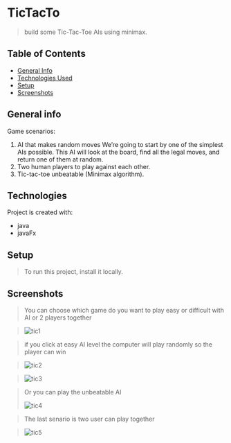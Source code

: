# TicTacTo
  >build some Tic-Tac-Toe AIs using minimax.
  ## Table of Contents
* [General Info](#general-information)
* [Technologies Used](#technologies-used)
* [Setup](#setup)
* [Screenshots](#screenshots)

## General info
Game scenarios:
1. AI that makes random moves
We’re going to start by one of the simplest AIs possible. This AI 
will look at the board, find all the legal moves, and return one of them at random.
2. Two human players to play against each other.
3. Tic-tac-toe unbeatable (Minimax algorithm).
## Technologies
Project is created with:
* java
* javaFx
## Setup
>To run this project, install it locally.
## Screenshots
>You can choose which game do you want to play easy or difficult with AI or 2 players together

>![tic1](https://user-images.githubusercontent.com/86316644/157524081-812a4f61-2831-4c0e-8c0e-c3c4cd0ff969.PNG)

>if you click at easy AI level the computer will play randomly so the player can win 

>![tic2](https://user-images.githubusercontent.com/86316644/157524338-8378b01e-8ddc-4abf-afb7-bb7572c875d3.PNG)

>![tic3](https://user-images.githubusercontent.com/86316644/157524446-662cda9e-7a44-4781-b461-8caeb842bd8c.PNG)

>Or you can play the unbeatable AI
>
>![tic4](https://user-images.githubusercontent.com/86316644/157524579-b3191389-0dcd-4273-8447-67bf02e50751.PNG)

>The last senario is two user can play together 

>![tic5](https://user-images.githubusercontent.com/86316644/157525051-7e67b037-cafe-45c4-a8cf-bc3a80ca912e.PNG)

